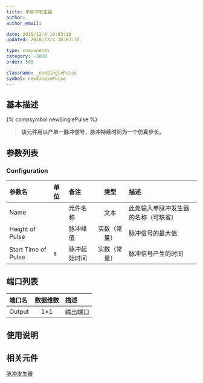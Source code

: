 ```yaml
---
title: 单脉冲发生器
author: 
author_email:

date: 2018/12/4 10:03:10
updated: 2018/12/4 10:03:10

type: components
category: -3008
order: 500

classname: _newSinglePulse
symbol: newSinglePulse
---
```

## 基本描述
{% compsymbol newSinglePulse %}

> **该元件用以产单一脉冲信号，脉冲持续时间为一个仿真步长。**

## 参数列表
### Configuration
| 参数名 | 单位 | 备注 | 类型 | 描述 |
| :--- | :--- | :--- | :--: | :--- |
| Name |  | 元件名称 | 文本 | 此处输入单脉冲发生器的名称（可缺省） |
| Height of Pulse |  | 脉冲峰值 | 实数（常量） | 脉冲信号的最大值 |
| Start Time of Pulse | s | 脉冲起始时间 | 实数（常量） | 脉冲信号产生的时间 |


## 端口列表

| 端口名 | 数据维数 | 描述 |
| :--- | :--:  | :--- |
| Output | 1×1 |输出端口 |

## 使用说明



## 相关元件

[脉冲发生器](comp_newPulseGen.html)
